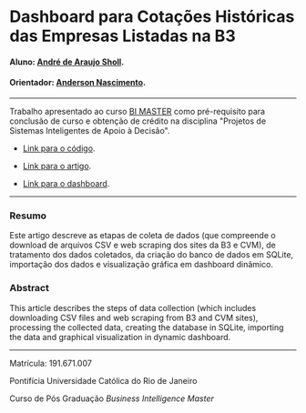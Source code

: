 # Dashboard para Cotações Históricas das Empresas Listadas na B3

#### Aluno: [André de Araujo Sholl](https://github.com/asholl/tcc_bi_master).
#### Orientador: [Anderson Nascimento](https://github.com/insightds).

---

Trabalho apresentado ao curso [BI MASTER](https://ica.puc-rio.ai/bi-master) como pré-requisito para conclusão de curso e obtenção de crédito na disciplina "Projetos de Sistemas Inteligentes de Apoio à Decisão".

- [Link para o código](https://github.com/asholl/tcc_bi_master/blob/main/TCC.ipynb). 

- [Link para o artigo](https://github.com/asholl/tcc_bi_master/blob/main/Trabalho_Conclusao_Curso.pdf). 

- [Link para o dashboard](https://github.com/asholl/tcc_bi_master/blob/main/Dashboard/A%C3%A7%C3%B5es%20B3%20-%20Cota%C3%A7%C3%B5es%20Hist%C3%B3ricas.pbix). 

---

### Resumo

Este artigo descreve as etapas de coleta de dados (que compreende o download de arquivos CSV e web scraping dos sites da B3 e CVM), de tratamento dos dados coletados, da criação do banco de dados em SQLite, importação dos dados e visualização gráfica em dashboard dinâmico.

### Abstract 

This article describes the steps of data collection (which includes downloading CSV files and web scraping from B3 and CVM sites), processing the collected data, creating the database in SQLite, importing the data and graphical visualization in dynamic dashboard.

---

Matrícula: 191.671.007

Pontifícia Universidade Católica do Rio de Janeiro

Curso de Pós Graduação *Business Intelligence Master*
